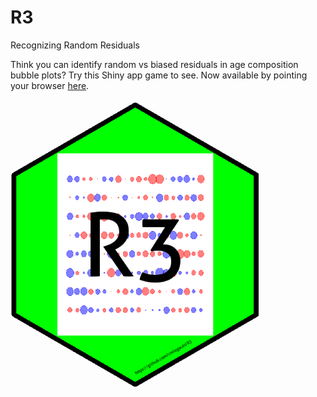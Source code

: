 # R3
Recognizing Random Residuals

Think you can identify random vs biased residuals in age composition bubble plots? Try this Shiny app game to see. Now available by pointing your browser [here](https://connect.fisheries.noaa.gov/random-residuals/).  

<img src="./hexsticker/hexR3.png" width="400">

